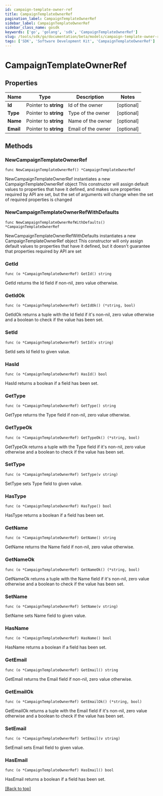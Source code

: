 ```yaml
---
id: campaign-template-owner-ref
title: CampaignTemplateOwnerRef
pagination_label: CampaignTemplateOwnerRef
sidebar_label: CampaignTemplateOwnerRef
sidebar_class_name: gosdk
keywords: ['go', 'golang', 'sdk', 'CampaignTemplateOwnerRef'] 
slug: /tools/sdk/go/documentation/beta/models/campaign-template-owner-ref
tags: ['SDK', 'Software Development Kit', 'CampaignTemplateOwnerRef']
---
```


# CampaignTemplateOwnerRef

## Properties

Name | Type | Description | Notes
------------ | ------------- | ------------- | -------------
**Id** | Pointer to **string** | Id of the owner | [optional] 
**Type** | Pointer to **string** | Type of the owner | [optional] 
**Name** | Pointer to **string** | Name of the owner | [optional] 
**Email** | Pointer to **string** | Email of the owner | [optional] 

## Methods

### NewCampaignTemplateOwnerRef

`func NewCampaignTemplateOwnerRef() *CampaignTemplateOwnerRef`

NewCampaignTemplateOwnerRef instantiates a new CampaignTemplateOwnerRef object
This constructor will assign default values to properties that have it defined,
and makes sure properties required by API are set, but the set of arguments
will change when the set of required properties is changed

### NewCampaignTemplateOwnerRefWithDefaults

`func NewCampaignTemplateOwnerRefWithDefaults() *CampaignTemplateOwnerRef`

NewCampaignTemplateOwnerRefWithDefaults instantiates a new CampaignTemplateOwnerRef object
This constructor will only assign default values to properties that have it defined,
but it doesn't guarantee that properties required by API are set

### GetId

`func (o *CampaignTemplateOwnerRef) GetId() string`

GetId returns the Id field if non-nil, zero value otherwise.

### GetIdOk

`func (o *CampaignTemplateOwnerRef) GetIdOk() (*string, bool)`

GetIdOk returns a tuple with the Id field if it's non-nil, zero value otherwise
and a boolean to check if the value has been set.

### SetId

`func (o *CampaignTemplateOwnerRef) SetId(v string)`

SetId sets Id field to given value.

### HasId

`func (o *CampaignTemplateOwnerRef) HasId() bool`

HasId returns a boolean if a field has been set.

### GetType

`func (o *CampaignTemplateOwnerRef) GetType() string`

GetType returns the Type field if non-nil, zero value otherwise.

### GetTypeOk

`func (o *CampaignTemplateOwnerRef) GetTypeOk() (*string, bool)`

GetTypeOk returns a tuple with the Type field if it's non-nil, zero value otherwise
and a boolean to check if the value has been set.

### SetType

`func (o *CampaignTemplateOwnerRef) SetType(v string)`

SetType sets Type field to given value.

### HasType

`func (o *CampaignTemplateOwnerRef) HasType() bool`

HasType returns a boolean if a field has been set.

### GetName

`func (o *CampaignTemplateOwnerRef) GetName() string`

GetName returns the Name field if non-nil, zero value otherwise.

### GetNameOk

`func (o *CampaignTemplateOwnerRef) GetNameOk() (*string, bool)`

GetNameOk returns a tuple with the Name field if it's non-nil, zero value otherwise
and a boolean to check if the value has been set.

### SetName

`func (o *CampaignTemplateOwnerRef) SetName(v string)`

SetName sets Name field to given value.

### HasName

`func (o *CampaignTemplateOwnerRef) HasName() bool`

HasName returns a boolean if a field has been set.

### GetEmail

`func (o *CampaignTemplateOwnerRef) GetEmail() string`

GetEmail returns the Email field if non-nil, zero value otherwise.

### GetEmailOk

`func (o *CampaignTemplateOwnerRef) GetEmailOk() (*string, bool)`

GetEmailOk returns a tuple with the Email field if it's non-nil, zero value otherwise
and a boolean to check if the value has been set.

### SetEmail

`func (o *CampaignTemplateOwnerRef) SetEmail(v string)`

SetEmail sets Email field to given value.

### HasEmail

`func (o *CampaignTemplateOwnerRef) HasEmail() bool`

HasEmail returns a boolean if a field has been set.


[[Back to top]](#) 


